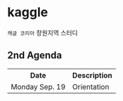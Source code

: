 # kaggle

`캐글 코리아` 창원지역 스터디

## 2nd Agenda

<table>
  <tr>
    <th>Date</th>
    <th>Description</th>
  </tr>
  <tr>
    <td>Monday Sep. 19</td>
    <td>Orientation</td>
  </tr>
</table>

